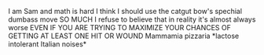 I am Sam and math is hard
I think I should use the catgut bow's spechial dumbass move SO MUCH
I refuse to believe that in reality it's almost always worse EVEN IF YOU ARE TRYING TO MAXIMIZE YOUR CHANCES OF GETTING AT LEAST ONE HIT OR WOUND
Mammamia pizzaria \*lactose intolerant Italian noises\*
